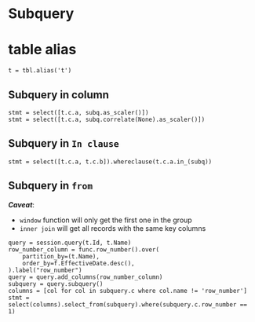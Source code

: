 # Subquery

# table alias
```
t = tbl.alias('t')
```

## Subquery in column
```
stmt = select([t.c.a, subq.as_scaler()])
stmt = select([t.c.a, subq.correlate(None).as_scaler()])
```

## Subquery in `In clause`
```
stmt = select([t.c.a, t.c.b]).whereclause(t.c.a.in_(subq))
```

## Subquery in `from`
***Caveat***: 
- `window` function will only get the first one in the group
- `inner join` will get all records with the same key columns
```
query = session.query(t.Id, t.Name)
row_number_column = func.row_number().over(
    partition_by=(t.Name),
    order_by=f.EffectiveDate.desc(),
).label("row_number")
query = query.add_columns(row_number_column)
subquery = query.subquery()
columns = [col for col in subquery.c where col.name != 'row_number']
stmt = select(columns).select_from(subquery).where(subquery.c.row_number == 1)
```
